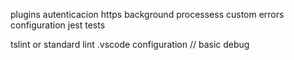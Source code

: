 plugins
autenticacion
https
background processess
custom errors configuration
jest tests

tslint or standard lint
.vscode configuration // basic debug
